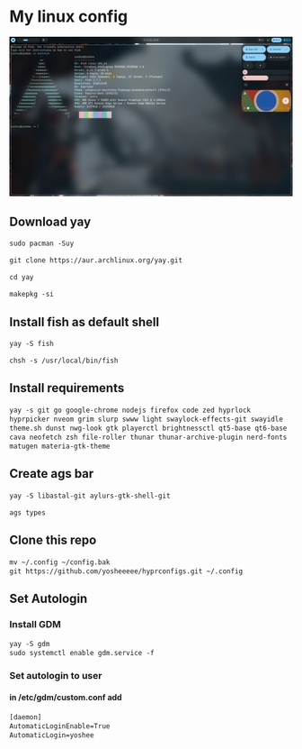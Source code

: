 # My linux config
![Config Preview](./preview-git.png)
## Download yay
```
sudo pacman -Suy
```
```
git clone https://aur.archlinux.org/yay.git
```
```
cd yay
```
```
makepkg -si
```
## Install fish as default shell
```
yay -S fish
```
```
chsh -s /usr/local/bin/fish
```
## Install requirements
```
yay -s git go google-chrome nodejs firefox code zed hyprlock hyprpicker nveom grim slurp swww light swaylock-effects-git swayidle theme.sh dunst nwg-look gtk playerctl brightnessctl qt5-base qt6-base cava neofetch zsh file-roller thunar thunar-archive-plugin nerd-fonts matugen materia-gtk-theme
```
## Create ags bar
```
yay -S libastal-git aylurs-gtk-shell-git
```
```
ags types
```
## Clone this repo
```
mv ~/.config ~/config.bak
git https://github.com/yosheeeee/hyprconfigs.git ~/.config
```
## Set Autologin
### Install GDM
```
yay -S gdm
sudo systemctl enable gdm.service -f
```
### Set autologin to user
#### in /etc/gdm/custom.conf add
```
[daemon]
AutomaticLoginEnable=True
AutomaticLogin=yoshee
```
